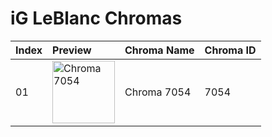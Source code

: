 # iG LeBlanc Chromas

| Index | Preview | Chroma Name | Chroma ID |
|:---|:---|:---|:---|
| 01 | <img src='https://raw.communitydragon.org/latest/plugins/rcp-be-lol-game-data/global/default/v1/champion-chroma-images/7/7054.png' alt='Chroma 7054' width='100'> | Chroma 7054 | 7054 |
